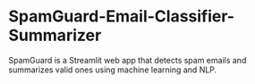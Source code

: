 # SpamGuard-Email-Classifier-Summarizer
SpamGuard is a Streamlit web app that detects spam emails and summarizes valid ones using machine learning and NLP.
